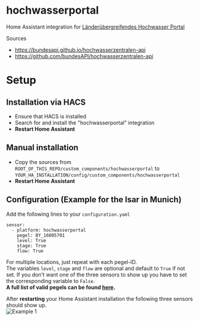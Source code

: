 # hochwasserportal
Home Assistant integration for [Länderübergreifendes Hochwasser Portal](https://www.hochwasserzentralen.de)

Sources
* https://bundesapi.github.io/hochwasserzentralen-api
* https://github.com/bundesAPI/hochwasserzentralen-api

# Setup

## Installation via HACS
* Ensure that HACS is installed
* Search for and install the "hochwasserportal" integration
* **Restart Home Assistant**

## Manual installation
* Copy the sources from `ROOT_OF_THIS_REPO/custom_components/hochwasserportal` to `YOUR_HA_INSTALLATION/config/custom_components/hochwasserportal`
* **Restart Home Assistant**

## Configuration (Example for the Isar in Munich)
Add the following lines to your `configuration.yaml`
```
sensor:
  - platform: hochwasserportal
    pegel: BY_16005701
    level: True
    stage: True
    flow: True
```
For multiple locations, just repeat with each pegel-ID.  
The variables `level`, `stage` and `flow` are optional and default to `True` if not set. If you don't want one of the three sensors to show up you have to set the corresponding variable to `False`.  
**A full list of valid pegels can be found [here](https://github.com/stephan192/hochwasserportal/blob/main/pegel.md).**

After **restarting** your Home Assistant installation the following three sensors should show up.  
![Example 1](https://github.com/stephan192/hochwasserportal/blob/main/example.png)
